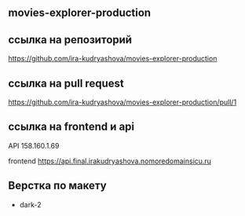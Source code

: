 ## movies-explorer-production

## ссылка на репозиторий

https://github.com/ira-kudryashova/movies-explorer-production

## ссылка на pull request

https://github.com/ira-kudryashova/movies-explorer-production/pull/1 

## ссылка на frontend и api

API 158.160.1.69

frontend https://api.final.irakudryashova.nomoredomainsicu.ru

## Верстка по макету  

- dark-2